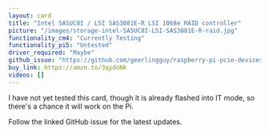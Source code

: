 ```yaml
---
layout: card
title: "Intel SASUC8I / LSI SAS3081E-R LSI 1068e RAID controller"
picture: "/images/storage-intel-SASUC8I-LSI-SAS3081E-R-raid.jpg"
functionality_cm4: "Currently Testing"
functionality_pi5: "Untested"
driver_required: "Maybe"
github_issue: "https://github.com/geerlingguy/raspberry-pi-pcie-devices/issues/31"
buy_link: https://amzn.to/3qydoNk
videos: []
---
```

I have not yet tested this card, though it is already flashed into IT mode, so there's a chance it will work on the Pi.

Follow the linked GitHub issue for the latest updates.
